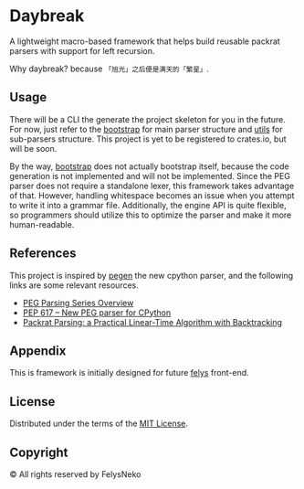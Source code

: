 # Daybreak

A lightweight macro-based framework that helps build reusable packrat parsers with support for left recursion.

Why daybreak? because `「旭光」之后便是满天的「繁星」`.

## Usage

There will be a CLI the generate the project skeleton for you in the future. For now, just refer to the [bootstrap](bootstrap) for main parser structure and [utils](utils) for sub-parsers structure. This project is yet to be registered to crates.io, but will be soon.

By the way, [bootstrap](bootstrap) does not actually bootstrap itself, because the code generation is not implemented and will not be implemented. Since the PEG parser does not require a standalone lexer, this framework takes advantage of that. However, handling whitespace becomes an issue when you attempt to write it into a grammar file. Additionally, the engine API is quite flexible, so programmers should utilize this to optimize the parser and make it more human-readable.

## References

This project is inspired by [pegen](https://github.com/python/cpython/tree/main/Tools/peg_generator) the new cpython parser, and the following links are some relevant resources.

- [PEG Parsing Series Overview](https://medium.com/@gvanrossum_83706/peg-parsing-series-de5d41b2ed60)
- [PEP 617 – New PEG parser for CPython](https://peps.python.org/pep-0617/)
- [Packrat Parsing: a Practical Linear-Time Algorithm with Backtracking](https://pdos.csail.mit.edu/~baford/packrat/thesis/thesis.pdf)

## Appendix

This is framework is initially designed for future [felys](https://github.com/felys-lang/felys) front-end.

## License

Distributed under the terms of the [MIT License](LICENSE).

## Copyright

© All rights reserved by FelysNeko

